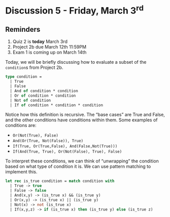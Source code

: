 # Discussion 5 - Friday, March 3<sup>rd</sup>

## Reminders
1. Quiz 2 is **today** March 3rd
2. Project 2b due March 12th 11:59PM
3. Exam 1 is coming up on March 14th

Today, we will be briefly discussing how to evaluate a subset of the `condition`s from Project 2b.

```ml
type condition = 
  | True
  | False
  | And of condition * condition
  | Or of condition * condition
  | Not of condition
  | If of condition * condition * condition
```
Notice how this definition is recursive. The “base cases” are True and False, and the other conditions have conditions within them. Some examples of conditions are:
- `Or(Not(True), False)`
- `And(Or(True, Not(False)), True)`
- `If(True, Or(True,False), And(False,Not(True)))`
- `If(And(True, True), Or(Not(False), True), False)`

To interpret these conditions, we can think of “unwrapping” the condition based on what type of condition it is. We can use pattern matching to implement this. 

```ml
let rec is_true condition = match condition with
  | True -> true
  | False -> false
  | And(x,y) -> (is_true x) && (is_true y)
  | Or(x,y) -> (is_true x) || (is_true y)
  | Not(x) -> not (is_true x)
  | If(x,y,z) -> if (is_true x) then (is_true y) else (is_true z)
```
